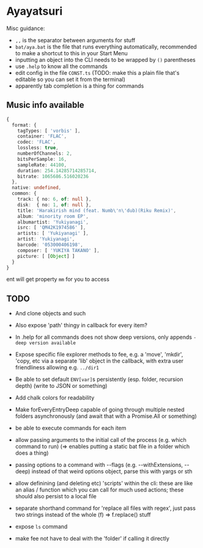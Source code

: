 # Ayayatsuri

Misc guidance:
- `,,` is the separator between arguments for stuff
- `bat/aya.bat` is the file that runs everything automatically, recommended to make a shortcut to this in your Start Menu
- inputting an object into the CLI needs to be wrapped by `()` parentheses
- use `.help` to know all the commands
- edit config in the file `CONST.ts` (TODO: make this a plain file that's editable so you can set it from the terminal)
- apparently tab completion is a thing for commands

## Music info available
```ts
{ 
  format: {
    tagTypes: [ 'vorbis' ],
    container: 'FLAC',
    codec: 'FLAC',
    lossless: true,
    numberOfChannels: 2,
    bitsPerSample: 16,
    sampleRate: 44100,
    duration: 254.14285714285714,
    bitrate: 1065686.516020236 
  },
  native: undefined,
  common: { 
    track: { no: 6, of: null },
    disk:  { no: 1, of: null },
    title: 'Harakirish mind (feat. Numb\'n\'dub)(Riku Remix)',
    album: 'minority room EP',
    albumartist: 'Yukiyanagi',
    isrc: [ 'QM42K1974586' ],
    artists: [ 'Yukiyanagi' ],
    artist: 'Yukiyanagi',
    barcode: '053000406198',
    composer: [ 'YUKIYA TAKANO' ],
    picture: [ [Object] ] 
  } 
}
```
ent will get property `mm` for you to access

## TODO
- And clone objects and such
- Also expose 'path' thingy in callback for every item?
- In .help for all commands does not show deep versions, only appends `-deep version available`
- Expose specific file explorer methods to fee, e.g. a 'move', 'mkdir', 'copy, etc via a separate 'lib' object in the callback, with extra user friendliness allowing e.g. `../dir1`
- Be able to set default `ENV[var]`s persistently (esp. folder, recursion depth) (write to JSON or something)
- Add chalk colors for readability
- Make forEveryEntryDeep capable of going through multiple nested folders asynchronously (and await that with a Promise.All or something)

- be able to execute commands for each item
- allow passing arguments to the initial call of the process (e.g. which command to run) (=> enables putting a static bat file in a folder which does a thing)
- passing options to a command with --flags (e.g. --withExtensions, --deep) instead of that weird options object, parse this with yargs or sth
- allow definining (and deleting etc) 'scripts' within the cli: these are like an alias / function which you can call for much used actions; these should also persist to a local file
- separate shorthand command for 'replace all files with regex', just pass two strings instead of the whole (f) => f.replace() stuff
- expose `ls` command
- make fee not have to deal with the 'folder' if calling it directly